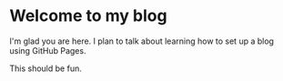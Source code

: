 # Welcome to my blog

I'm glad you are here. I plan to talk about learning how to set up a blog using GitHub Pages.

This should be fun.

